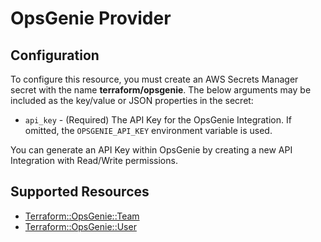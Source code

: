 # OpsGenie Provider

## Configuration

To configure this resource, you must create an AWS Secrets Manager secret with the name **terraform/opsgenie**. The below arguments may be included as the key/value or JSON properties in the secret:

* `api_key` - (Required) The API Key for the OpsGenie Integration. If omitted, the
  `OPSGENIE_API_KEY` environment variable is used.

You can generate an API Key within OpsGenie by creating a new API Integration with Read/Write permissions.


## Supported Resources

* [Terraform::OpsGenie::Team](docs/providers/opsgenie/Team.md)
* [Terraform::OpsGenie::User](docs/providers/opsgenie/User.md)